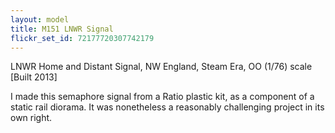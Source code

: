 ```yaml
---
layout: model
title: M151 LNWR Signal
flickr_set_id: 72177720307742179
---
```


LNWR Home and Distant Signal, NW England, Steam Era, OO (1/76) scale
[Built 2013]

I made this semaphore signal from a Ratio plastic kit, as a component of a static rail diorama. It was nonetheless a reasonably challenging project in its own right.


